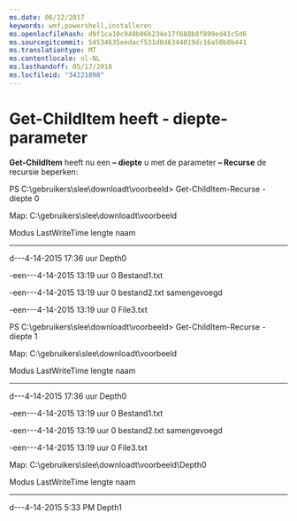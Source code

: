 ```yaml
---
ms.date: 06/12/2017
keywords: wmf,powershell,installeren
ms.openlocfilehash: d9f1ca10c948b06b234e17f688b8f899ed41c5d6
ms.sourcegitcommit: 54534635eedacf531d8d6344019dc16a50b8b441
ms.translationtype: MT
ms.contentlocale: nl-NL
ms.lasthandoff: 05/17/2018
ms.locfileid: "34221898"
---
```

# <a name="get-childitem-has--depth-parameter"></a>Get-ChildItem heeft - diepte-parameter
**Get-ChildItem** heeft nu een **– diepte** u met de parameter **– Recurse** de recursie beperken:

PS C:\\gebruikers\\slee\\downloadt\\voorbeeld&gt; Get-ChildItem-Recurse - diepte 0

Map: C:\\gebruikers\\slee\\downloadt\\voorbeeld

Modus LastWriteTime lengte naam

---- ------------- ------ ----

d---4-14-2015 17:36 uur Depth0

-een---4-14-2015 13:19 uur 0 Bestand1.txt

-een---4-14-2015 13:19 uur 0 bestand2.txt samengevoegd

-een---4-14-2015 13:19 uur 0 File3.txt

PS C:\\gebruikers\\slee\\downloadt\\voorbeeld&gt; Get-ChildItem-Recurse - diepte 1

Map: C:\\gebruikers\\slee\\downloadt\\voorbeeld

Modus LastWriteTime lengte naam

---- ------------- ------ ----

d---4-14-2015 17:36 uur Depth0

-een---4-14-2015 13:19 uur 0 Bestand1.txt

-een---4-14-2015 13:19 uur 0 bestand2.txt samengevoegd

-een---4-14-2015 13:19 uur 0 File3.txt

Map: C:\\gebruikers\\slee\\downloadt\\voorbeeld\\Depth0

Modus LastWriteTime lengte naam

---- ------------- ------ ----

d---4-14-2015 5:33 PM Depth1
